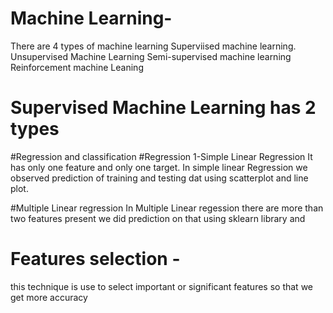 # Machine Learning-
There are 4 types of machine learning 
Superviised machine learning.
Unsupervised Machine Learning
Semi-supervised machine learning
Reinforcement machine Leaning

# Supervised Machine Learning has 2 types
#Regression and classification
#Regression
1-Simple Linear Regression
It has only one feature and only one target.
In simple linear Regression we observed prediction of training and testing dat
using scatterplot and line plot.


#Multiple Linear regression
In Multiple Linear regession there are more than two features present 
we did prediction on that using sklearn library and 
# Features selection -
this technique is use to select important or significant features so that we get more accuracy
